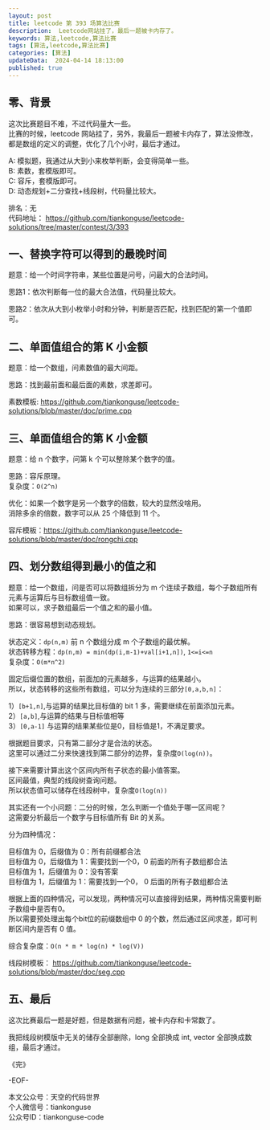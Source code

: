 ```yaml
---
layout: post  
title: leetcode 第 393 场算法比赛 
description:  Leetcode网站挂了，最后一题被卡内存了。  
keywords: 算法,leetcode,算法比赛  
tags: [算法,leetcode,算法比赛]  
categories: [算法]  
updateData:  2024-04-14 18:13:00  
published: true  
---
```



## 零、背景  


这次比赛题目不难，不过代码量大一些。  
比赛的时候，leetcode 网站挂了，另外，我最后一题被卡内存了，算法没修改，都是数组的定义的调整，优化了几个小时，最后才通过。  


A: 模拟题，我通过从大到小来枚举判断，会变得简单一些。   
B: 素数，套模版即可。   
C: 容斥，套模版即可。  
D: 动态规划+二分查找+线段树，代码量比较大。  


排名：无   
代码地址： https://github.com/tiankonguse/leetcode-solutions/tree/master/contest/3/393   


## 一、替换字符可以得到的最晚时间  


题意：给一个时间字符串，某些位置是问号，问最大的合法时间。  


思路1：依次判断每一位的最大合法值，代码量比较大。  



思路2：依次从大到小枚举小时和分钟，判断是否匹配，找到匹配的第一个值即可。  


## 二、单面值组合的第 K 小金额


题意：给一个数组，问素数值的最大间距。  


思路：找到最前面和最后面的素数，求差即可。  


素数模板: https://github.com/tiankonguse/leetcode-solutions/blob/master/doc/prime.cpp  


## 三、单面值组合的第 K 小金额  


题意：给 n 个数字，问第 k 个可以整除某个数字的值。  


思路：容斥原理。  
复杂度：`O(2^n)`  


优化：如果一个数字是另一个数字的倍数，较大的显然没啥用。  
消除多余的倍数，数字可以从 25 个降低到 11 个。  


容斥模板：https://github.com/tiankonguse/leetcode-solutions/blob/master/doc/rongchi.cpp  



## 四、划分数组得到最小的值之和  


题意：给一个数组，问是否可以将数组拆分为 m 个连续子数组，每个子数组所有元素与运算后与目标数组值一致。  
如果可以，求子数组最后一个值之和的最小值。  


思路：很容易想到动态规划。  


状态定义：`dp(n,m)` 前 n 个数组分成 m 个子数组的最优解。  
状态转移方程：`dp(n,m) = min(dp(i,m-1)+val[i+1,n])`, `1<=i<=n`  
复杂度：`O(m*n^2)`  


固定后缀位置的数组，前面加的元素越多，与运算的结果越小。  
所以，状态转移的这些所有数组，可以分为连续的三部分`[0,a,b,n]`：  


1）`[b+1,n]`,与运算的结果比目标值的 bit 1 多，需要继续在前面添加元素。  
2）`[a,b]`,与运算的结果与目标值相等  
3）`[0,a-1]` 与运算的结果某些位是0，目标值是1，不满足要求。  


根据题目要求，只有第二部分才是合法的状态。  
这里可以通过二分来快速找到第二部分的边界，复杂度`O(log(n))`。  


接下来需要计算出这个区间内所有子状态的最小值答案。  
区间最值，典型的线段树查询问题。  
所以状态值可以储存在线段树中，复杂度`O(log(n))`  



其实还有一个小问题：二分的时候，怎么判断一个值处于哪一区间呢？  
这需要分析最后一个数字与目标值所有 Bit 的关系。  


分为四种情况：  


目标值为 0，后缀值为 0：所有前缀都合法  
目标值为 0，后缀值为 1：需要找到一个0，0 前面的所有子数组都合法  
目标值为 1，后缀值为 0：没有答案  
目标值为 1，后缀值为 1：需要找到一个0， 0 后面的所有子数组都合法  


根据上面的四种情况，可以发现，两种情况可以直接得到结果，两种情况需要判断子数组中是否有0。  
所以需要预处理出每个bit位的前缀数组中 0 的个数，然后通过区间求差，即可判断区间内是否有 0 值。  


综合复杂度：`O(n * m * log(n) * log(V))`


线段树模板： https://github.com/tiankonguse/leetcode-solutions/blob/master/doc/seg.cpp  


## 五、最后  


这次比赛最后一题是好题，但是数据有问题，被卡内存和卡常数了。  


我把线段树模版中无关的储存全部删除，long 全部换成 int, vector 全部换成数组，最后才通过。  



《完》  


-EOF-  



本文公众号：天空的代码世界  
个人微信号：tiankonguse  
公众号ID：tiankonguse-code  
  

